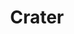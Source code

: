 ---
draft: false
title: Crater
content:
  id: crater
  name: Crater
  logo: /images/applications/invoicing-and-payments/crater/logo.png
  website: https://crater.financial/
  iframe_website: /website-iframe/applications/invoicing-and-payments/crater
  dashboardImage: /images/applications/invoicing-and-payments/crater/screenshot-1.png
  short_description: Crater helps you track expenses, and payments & create professional invoices & estimates.
  description: Crater helps you track expenses, and payments & create professional invoices & estimates.
  features:
    - title: Invoicing & Bill Pay
      description: Intuitive invoicing workflows to pay & get paid.
    - title: Payments
      description: Simplified onboarding, ACH & card acceptance.
    - title: Lending
      description: "AP & AR tools to solve your customer's cashflow needs."
    - title: Accounting Automation
      description: Enable seamless data integration with your platform.
  screenshots:
    - /images/applications/invoicing-and-payments/crater/screenshot-1.png
    - /images/applications/invoicing-and-payments/crater/screenshot-2.png
---
